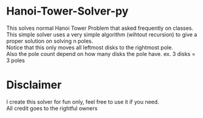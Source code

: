 # Hanoi-Tower-Solver-py
This solves normal Hanoi Tower Problem that asked frequently on classes. <br>
This simple solver uses a very simple algorithm (wihtout recursion) to give a proper solution on solving n poles. <br>
Notice that this only moves all leftmost disks to the rightmost pole. <br>
Also the pole count depend on how many disks the pole have. ex. 3 disks = 3 poles

# Disclaimer
I create this solver for fun only, feel free to use it if you need. <br>
All credit goes to the rightful owners
